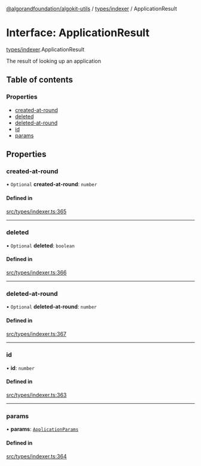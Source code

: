 [@algorandfoundation/algokit-utils](../README.md) / [types/indexer](../modules/types_indexer.md) / ApplicationResult

# Interface: ApplicationResult

[types/indexer](../modules/types_indexer.md).ApplicationResult

The result of looking up an application

## Table of contents

### Properties

- [created-at-round](types_indexer.ApplicationResult.md#created-at-round)
- [deleted](types_indexer.ApplicationResult.md#deleted)
- [deleted-at-round](types_indexer.ApplicationResult.md#deleted-at-round)
- [id](types_indexer.ApplicationResult.md#id)
- [params](types_indexer.ApplicationResult.md#params)

## Properties

### created-at-round

• `Optional` **created-at-round**: `number`

#### Defined in

[src/types/indexer.ts:365](https://github.com/algorandfoundation/algokit-utils-ts/blob/main/src/types/indexer.ts#L365)

___

### deleted

• `Optional` **deleted**: `boolean`

#### Defined in

[src/types/indexer.ts:366](https://github.com/algorandfoundation/algokit-utils-ts/blob/main/src/types/indexer.ts#L366)

___

### deleted-at-round

• `Optional` **deleted-at-round**: `number`

#### Defined in

[src/types/indexer.ts:367](https://github.com/algorandfoundation/algokit-utils-ts/blob/main/src/types/indexer.ts#L367)

___

### id

• **id**: `number`

#### Defined in

[src/types/indexer.ts:363](https://github.com/algorandfoundation/algokit-utils-ts/blob/main/src/types/indexer.ts#L363)

___

### params

• **params**: [`ApplicationParams`](types_indexer.ApplicationParams.md)

#### Defined in

[src/types/indexer.ts:364](https://github.com/algorandfoundation/algokit-utils-ts/blob/main/src/types/indexer.ts#L364)
